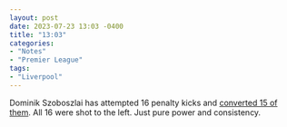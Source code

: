 ```yaml
---
layout: post
date: 2023-07-23 13:03 -0400
title: "13:03"
categories:
- "Notes"
- "Premier League"
tags:
- "Liverpool"
---
```


Dominik Szoboszlai has attempted 16 penalty kicks and [converted 15 of them](https://youtu.be/0kCbcGpdf7w). All 16 were shot to the left. Just pure power and consistency.
